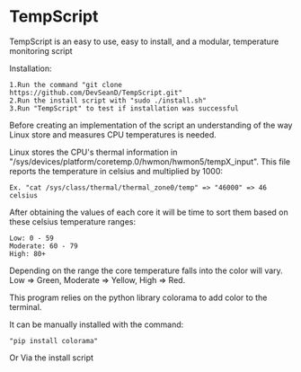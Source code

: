# TempScript
TempScript is an easy to use, easy to install, and a modular, temperature monitoring script

Installation:

	1.Run the command "git clone https://github.com/DevSeanD/TempScript.git"
	2.Run the install script with "sudo ./install.sh"
	3.Run "TempScript" to test if installation was successful


Before creating an implementation of the script an understanding of the way Linux store and measures CPU temperatures is needed. 

Linux stores the CPU's thermal information in "/sys/devices/platform/coretemp.0/hwmon/hwmon5/tempX_input". This file reports the temperature in celsius and multiplied by 1000:

	Ex. "cat /sys/class/thermal/thermal_zone0/temp" => "46000" => 46 celsius

After obtaining the values of each core it will be time to sort them based on these celsius temperature ranges:

	Low: 0 - 59
	Moderate: 60 - 79
	High: 80+

Depending on the range the core temperature falls into the color will vary. Low => Green, Moderate => Yellow, High => Red.

This program relies on the python library colorama to add color to the terminal. 

It can be manually installed with the command:

	"pip install colorama"

Or Via the install script

